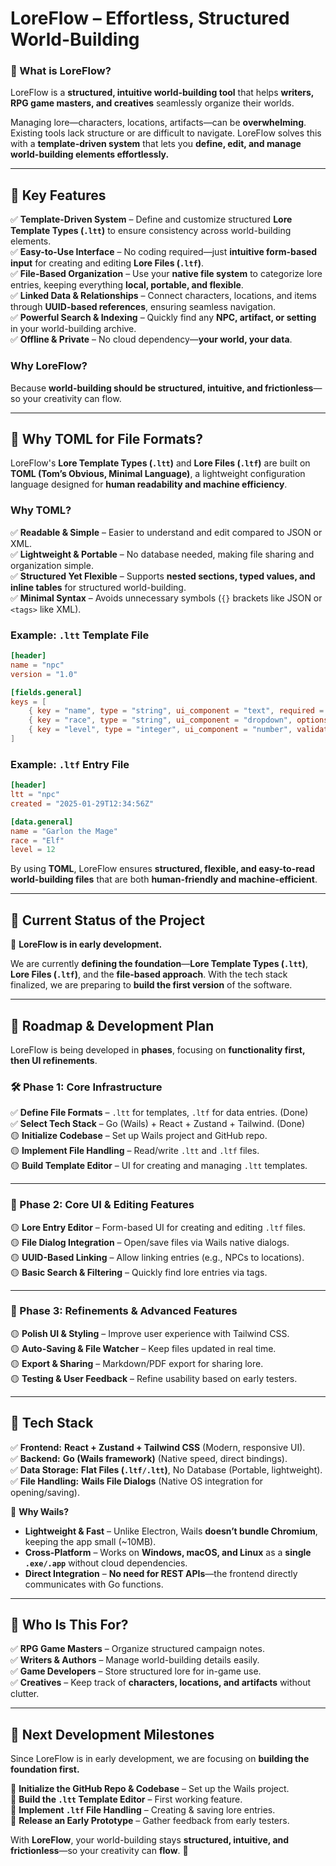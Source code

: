# **LoreFlow – Effortless, Structured World-Building**  

### **🔹 What is LoreFlow?**  
LoreFlow is a **structured, intuitive world-building tool** that helps **writers, RPG game masters, and creatives** seamlessly organize their worlds.  

Managing lore—characters, locations, artifacts—can be **overwhelming**. Existing tools lack structure or are difficult to navigate. LoreFlow solves this with a **template-driven system** that lets you **define, edit, and manage world-building elements effortlessly.**  

---

## **🔹 Key Features**
✅ **Template-Driven System** – Define and customize structured **Lore Template Types (`.ltt`)** to ensure consistency across world-building elements.  
✅ **Easy-to-Use Interface** – No coding required—just **intuitive form-based input** for creating and editing **Lore Files (`.ltf`)**.  
✅ **File-Based Organization** – Use your **native file system** to categorize lore entries, keeping everything **local, portable, and flexible**.  
✅ **Linked Data & Relationships** – Connect characters, locations, and items through **UUID-based references**, ensuring seamless navigation.  
✅ **Powerful Search & Indexing** – Quickly find any **NPC, artifact, or setting** in your world-building archive.  
✅ **Offline & Private** – No cloud dependency—**your world, your data**.  

### **Why LoreFlow?**  
Because **world-building should be structured, intuitive, and frictionless**—so your creativity can flow.  

---

## **🔹 Why TOML for File Formats?**
LoreFlow's **Lore Template Types (`.ltt`)** and **Lore Files (`.ltf`)** are built on **TOML (Tom’s Obvious, Minimal Language)**, a lightweight configuration language designed for **human readability and machine efficiency**.  

### **Why TOML?**
✅ **Readable & Simple** – Easier to understand and edit compared to JSON or XML.  
✅ **Lightweight & Portable** – No database needed, making file sharing and organization simple.  
✅ **Structured Yet Flexible** – Supports **nested sections, typed values, and inline tables** for structured world-building.  
✅ **Minimal Syntax** – Avoids unnecessary symbols (`{}` brackets like JSON or `<tags>` like XML).  

### **Example: `.ltt` Template File**
```toml
[header]
name = "npc"
version = "1.0"

[fields.general]
keys = [
    { key = "name", type = "string", ui_component = "text", required = true },
    { key = "race", type = "string", ui_component = "dropdown", options = ["Elf", "Human", "Dwarf"] },
    { key = "level", type = "integer", ui_component = "number", validation = { min = 1, max = 20 } }
]
```
### **Example: `.ltf` Entry File**
```toml
[header]
ltt = "npc"
created = "2025-01-29T12:34:56Z"

[data.general]
name = "Garlon the Mage"
race = "Elf"
level = 12
```
By using **TOML**, LoreFlow ensures **structured, flexible, and easy-to-read world-building files** that are both **human-friendly and machine-efficient**.

---

## **🔹 Current Status of the Project**
📌 **LoreFlow is in early development.**  

We are currently **defining the foundation**—**Lore Template Types (`.ltt`)**, **Lore Files (`.ltf`)**, and the **file-based approach**. With the tech stack finalized, we are preparing to **build the first version** of the software.

---

## **🔹 Roadmap & Development Plan**
LoreFlow is being developed in **phases**, focusing on **functionality first, then UI refinements**.  

### **🛠 Phase 1: Core Infrastructure**
✅ **Define File Formats** – `.ltt` for templates, `.ltf` for data entries. (Done)  
✅ **Select Tech Stack** – Go (Wails) + React + Zustand + Tailwind. (Done)  
🟡 **Initialize Codebase** – Set up Wails project and GitHub repo.  
🟡 **Implement File Handling** – Read/write `.ltt` and `.ltf` files.  
🟡 **Build Template Editor** – UI for creating and managing `.ltt` templates.  

---

### **🎨 Phase 2: Core UI & Editing Features**
🟡 **Lore Entry Editor** – Form-based UI for creating and editing `.ltf` files.  
🟡 **File Dialog Integration** – Open/save files via Wails native dialogs.  
🟡 **UUID-Based Linking** – Allow linking entries (e.g., NPCs to locations).  
🟡 **Basic Search & Filtering** – Quickly find lore entries via tags.  

---

### **🚀 Phase 3: Refinements & Advanced Features**
🟡 **Polish UI & Styling** – Improve user experience with Tailwind CSS.  
🟡 **Auto-Saving & File Watcher** – Keep files updated in real time.  
🟡 **Export & Sharing** – Markdown/PDF export for sharing lore.  
🟡 **Testing & User Feedback** – Refine usability based on early testers.  

---

## **🔹 Tech Stack**
✅ **Frontend:** **React + Zustand + Tailwind CSS** (Modern, responsive UI).  
✅ **Backend:** **Go (Wails framework)** (Native speed, direct bindings).  
✅ **Data Storage:** **Flat Files (`.ltf/.ltt`)**, No Database (Portable, lightweight).  
✅ **File Handling:** **Wails File Dialogs** (Native OS integration for opening/saving).  

📌 **Why Wails?**  
- **Lightweight & Fast** – Unlike Electron, Wails **doesn’t bundle Chromium**, keeping the app small (~10MB).  
- **Cross-Platform** – Works on **Windows, macOS, and Linux** as a **single `.exe/.app`** without cloud dependencies.  
- **Direct Integration** – **No need for REST APIs**—the frontend directly communicates with Go functions.  

---

## **🔹 Who Is This For?**
✅ **RPG Game Masters** – Organize structured campaign notes.  
✅ **Writers & Authors** – Manage world-building details easily.  
✅ **Game Developers** – Store structured lore for in-game use.  
✅ **Creatives** – Keep track of **characters, locations, and artifacts** without clutter.  

---

## **🔹 Next Development Milestones**
Since LoreFlow is in early development, we are focusing on **building the foundation first.**  

🔹 **Initialize the GitHub Repo & Codebase** – Set up the Wails project.  
🔹 **Build the `.ltt` Template Editor** – First working feature.  
🔹 **Implement `.ltf` File Handling** – Creating & saving lore entries.  
🔹 **Release an Early Prototype** – Gather feedback from early testers.  

With **LoreFlow**, your world-building stays **structured, intuitive, and frictionless**—so your creativity can **flow**. 🚀  
